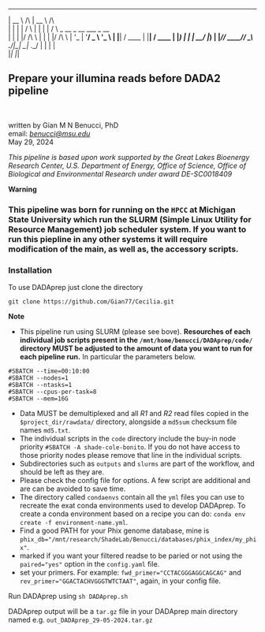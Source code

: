   _____          _____                               
 |  __ \   /\   |  __ \   /\                         
 | |  | | /  \  | |  | | /  \   _ __  _ __ ___ _ __  
 | |  | |/ /\ \ | |  | |/ /\ \ | '_ \| '__/ _ \ '_ \ 
 | |__| / ____ \| |__| / ____ \| |_) | | |  __/ |_) |
 |_____/_/    \_\_____/_/    \_\ .__/|_|  \___| .__/ 
                               | |            | |    
                               |_|            |_|    

## **Prep**are your illumina reads before **DADA**2 pipeline
<br>

written by Gian M N Benucci, PhD<br>
email: *benucci@msu.edu*<br>
May 29, 2024<br>

*This pipeline is based upon work supported by the Great Lakes Bioenergy Research Center, U.S. Department of Energy, Office of Science, Office of Biological and Environmental Research under award DE-SC0018409*

__Warning__<br>
### **This pipeline was born for running on the `HPCC` at Michigan State University which run the SLURM (Simple Linux Utility for Resource Management) job scheduler system. If you want to run this piepline in any other systems it will require modification of the main, as well as, the accessory scripts.**

### **Installation**

To use DADAprep just clone the directory 
```
git clone https://github.com/Gian77/Cecilia.git

```

__Note__ <br> 
* This pipeline run using SLURM (please see bove). **Resourches of each individual job scripts present in the `/mnt/home/benucci/DADAprep/code/` directory MUST be adjusted to the amount of data you want to run for each pipeline run.** In particular the parameters below.

```
#SBATCH --time=00:10:00
#SBATCH --nodes=1
#SBATCH --ntasks=1
#SBATCH --cpus-per-task=8
#SBATCH --mem=16G
```

* Data MUST be demultiplexed and all *R1* and *R2* read files copied in the `$project_dir/rawdata/` directory, alongside a `md5sum` checksum file names `md5.txt`.
* The individual scripts in the `code` directory include the buy-in node priority `#SBATCH -A shade-cole-bonito`. If you do not have access to those priority nodes please remove that line in the individual scripts.
* Subdirectories such as `outputs` and `slurms` are part of the workflow, and should be left as they are.
* Please check the config file for options. A few script are additional and are can be avoided to save time.<br>
* The directory called `condaenvs` contain all the `yml` files you can use to recreate the exat conda environments used to develop DADAprep. To create a conda environment based on a recipe you can do: `conda env create -f environment-name.yml`.
* Find a good PATH for your Phix genome database, mine is `phix_db="/mnt/research/ShadeLab/Benucci/databases/phix_index/my_phix"`.
* marked if you want your filtered readse to be paried or not using the `paired="yes"` option in the `config.yaml` file.
* set your primers. For example: `fwd_primer="CCTACGGGAGGCAGCAG"` and `rev_primer="GGACTACHVGGGTWTCTAAT"`, again, in your config file.

Run DADAprep using `sh DADAprep.sh` 

DADAprep output will be a `tar.gz` file in your DADAprep main directory named e.g. `out_DADAprep_29-05-2024.tar.gz`

